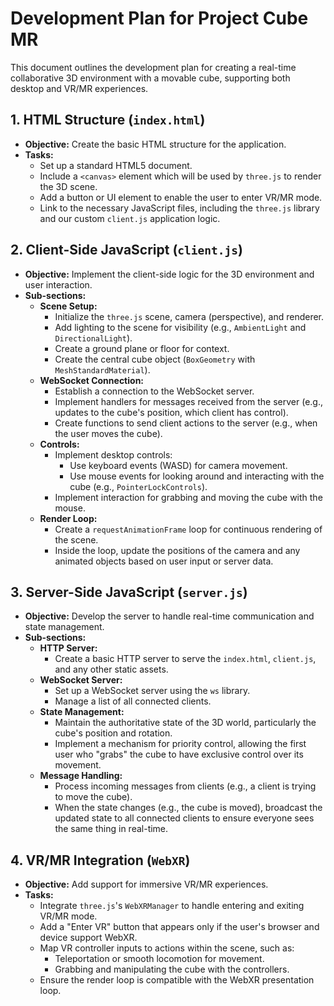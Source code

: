 # Development Plan for Project Cube MR

This document outlines the development plan for creating a real-time collaborative 3D environment with a movable cube, supporting both desktop and VR/MR experiences.

## 1. HTML Structure (`index.html`)

- **Objective:** Create the basic HTML structure for the application.
- **Tasks:**
    - Set up a standard HTML5 document.
    - Include a `<canvas>` element which will be used by `three.js` to render the 3D scene.
    - Add a button or UI element to enable the user to enter VR/MR mode.
    - Link to the necessary JavaScript files, including the `three.js` library and our custom `client.js` application logic.

## 2. Client-Side JavaScript (`client.js`)

- **Objective:** Implement the client-side logic for the 3D environment and user interaction.
- **Sub-sections:**
    - **Scene Setup:**
        - Initialize the `three.js` scene, camera (perspective), and renderer.
        - Add lighting to the scene for visibility (e.g., `AmbientLight` and `DirectionalLight`).
        - Create a ground plane or floor for context.
        - Create the central cube object (`BoxGeometry` with `MeshStandardMaterial`).
    - **WebSocket Connection:**
        - Establish a connection to the WebSocket server.
        - Implement handlers for messages received from the server (e.g., updates to the cube's position, which client has control).
        - Create functions to send client actions to the server (e.g., when the user moves the cube).
    - **Controls:**
        - Implement desktop controls:
            - Use keyboard events (WASD) for camera movement.
            - Use mouse events for looking around and interacting with the cube (e.g., `PointerLockControls`).
        - Implement interaction for grabbing and moving the cube with the mouse.
    - **Render Loop:**
        - Create a `requestAnimationFrame` loop for continuous rendering of the scene.
        - Inside the loop, update the positions of the camera and any animated objects based on user input or server data.

## 3. Server-Side JavaScript (`server.js`)

- **Objective:** Develop the server to handle real-time communication and state management.
- **Sub-sections:**
    - **HTTP Server:**
        - Create a basic HTTP server to serve the `index.html`, `client.js`, and any other static assets.
    - **WebSocket Server:**
        - Set up a WebSocket server using the `ws` library.
        - Manage a list of all connected clients.
    - **State Management:**
        - Maintain the authoritative state of the 3D world, particularly the cube's position and rotation.
        - Implement a mechanism for priority control, allowing the first user who "grabs" the cube to have exclusive control over its movement.
    - **Message Handling:**
        - Process incoming messages from clients (e.g., a client is trying to move the cube).
        - When the state changes (e.g., the cube is moved), broadcast the updated state to all connected clients to ensure everyone sees the same thing in real-time.

## 4. VR/MR Integration (`WebXR`)

- **Objective:** Add support for immersive VR/MR experiences.
- **Tasks:**
    - Integrate `three.js`'s `WebXRManager` to handle entering and exiting VR/MR mode.
    - Add a "Enter VR" button that appears only if the user's browser and device support WebXR.
    - Map VR controller inputs to actions within the scene, such as:
        - Teleportation or smooth locomotion for movement.
        - Grabbing and manipulating the cube with the controllers.
    - Ensure the render loop is compatible with the WebXR presentation loop.
